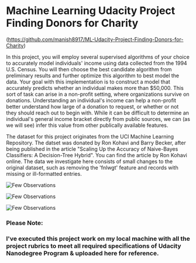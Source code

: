 # Machine Learning Udacity Project Finding Donors for Charity
(https://github.com/manish8917/ML-Udacity-Project-Finding-Donors-for-Charity)

In this project, you will employ several supervised algorithms of your choice to accurately model individuals' income using data collected from the 1994 U.S. Census. You will then choose the best candidate algorithm from preliminary results and further optimize this algorithm to best model the data. Your goal with this implementation is to construct a model that accurately predicts whether an individual makes more than $50,000. This sort of task can arise in a non-profit setting, where organizations survive on donations. Understanding an individual's income can help a non-profit better understand how large of a donation to request, or whether or not they should reach out to begin with. While it can be difficult to determine an individual's general income bracket directly from public sources, we can (as we will see) infer this value from other publically available features.

The dataset for this project originates from the UCI Machine Learning Repository. The datset was donated by Ron Kohavi and Barry Becker, after being published in the article "Scaling Up the Accuracy of Naive-Bayes Classifiers: A Decision-Tree Hybrid". You can find the article by Ron Kohavi online. The data we investigate here consists of small changes to the original dataset, such as removing the 'fnlwgt' feature and records with missing or ill-formatted entries.

![Few Observations](https://user-images.githubusercontent.com/40944253/62906428-40b22a80-bd8c-11e9-84ed-9589804d3376.png)


![Few Observations](https://user-images.githubusercontent.com/40944253/62906889-64767000-bd8e-11e9-9e32-ee0206bd53b0.png)


![Few Observations](https://user-images.githubusercontent.com/40944253/62906891-650f0680-bd8e-11e9-8fff-d60e66e28152.png)

### Please Note:
### I've executed this project work on my local machine with all the project rubrics to meet all required specifications of Udacity Nanodegree Program & uploaded here for reference.
